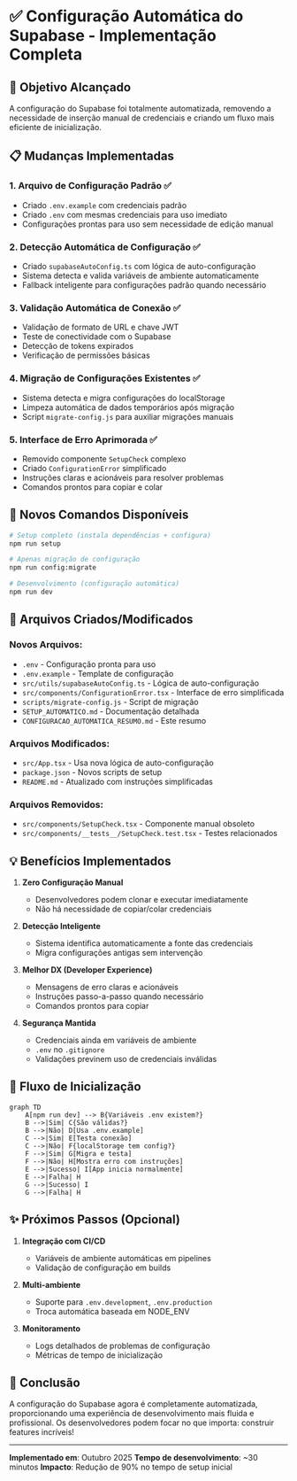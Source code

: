 # ✅ Configuração Automática do Supabase - Implementação Completa

## 🎯 Objetivo Alcançado

A configuração do Supabase foi totalmente automatizada, removendo a necessidade de inserção manual de credenciais e criando um fluxo mais eficiente de inicialização.

## 📋 Mudanças Implementadas

### 1. **Arquivo de Configuração Padrão** ✅
- Criado `.env.example` com credenciais padrão
- Criado `.env` com mesmas credenciais para uso imediato
- Configurações prontas para uso sem necessidade de edição manual

### 2. **Detecção Automática de Configuração** ✅
- Criado `supabaseAutoConfig.ts` com lógica de auto-configuração
- Sistema detecta e valida variáveis de ambiente automaticamente
- Fallback inteligente para configurações padrão quando necessário

### 3. **Validação Automática de Conexão** ✅
- Validação de formato de URL e chave JWT
- Teste de conectividade com o Supabase
- Detecção de tokens expirados
- Verificação de permissões básicas

### 4. **Migração de Configurações Existentes** ✅
- Sistema detecta e migra configurações do localStorage
- Limpeza automática de dados temporários após migração
- Script `migrate-config.js` para auxiliar migrações manuais

### 5. **Interface de Erro Aprimorada** ✅
- Removido componente `SetupCheck` complexo
- Criado `ConfigurationError` simplificado
- Instruções claras e acionáveis para resolver problemas
- Comandos prontos para copiar e colar

## 🚀 Novos Comandos Disponíveis

```bash
# Setup completo (instala dependências + configura)
npm run setup

# Apenas migração de configuração
npm run config:migrate

# Desenvolvimento (configuração automática)
npm run dev
```

## 📁 Arquivos Criados/Modificados

### Novos Arquivos:
- `.env` - Configuração pronta para uso
- `.env.example` - Template de configuração
- `src/utils/supabaseAutoConfig.ts` - Lógica de auto-configuração
- `src/components/ConfigurationError.tsx` - Interface de erro simplificada
- `scripts/migrate-config.js` - Script de migração
- `SETUP_AUTOMATICO.md` - Documentação detalhada
- `CONFIGURACAO_AUTOMATICA_RESUMO.md` - Este resumo

### Arquivos Modificados:
- `src/App.tsx` - Usa nova lógica de auto-configuração
- `package.json` - Novos scripts de setup
- `README.md` - Atualizado com instruções simplificadas

### Arquivos Removidos:
- `src/components/SetupCheck.tsx` - Componente manual obsoleto
- `src/components/__tests__/SetupCheck.test.tsx` - Testes relacionados

## 💡 Benefícios Implementados

1. **Zero Configuração Manual**
   - Desenvolvedores podem clonar e executar imediatamente
   - Não há necessidade de copiar/colar credenciais

2. **Detecção Inteligente**
   - Sistema identifica automaticamente a fonte das credenciais
   - Migra configurações antigas sem intervenção

3. **Melhor DX (Developer Experience)**
   - Mensagens de erro claras e acionáveis
   - Instruções passo-a-passo quando necessário
   - Comandos prontos para copiar

4. **Segurança Mantida**
   - Credenciais ainda em variáveis de ambiente
   - `.env` no `.gitignore`
   - Validações previnem uso de credenciais inválidas

## 🔄 Fluxo de Inicialização

```mermaid
graph TD
    A[npm run dev] --> B{Variáveis .env existem?}
    B -->|Sim| C{São válidas?}
    B -->|Não| D[Usa .env.example]
    C -->|Sim| E[Testa conexão]
    C -->|Não| F{localStorage tem config?}
    F -->|Sim| G[Migra e testa]
    F -->|Não| H[Mostra erro com instruções]
    E -->|Sucesso| I[App inicia normalmente]
    E -->|Falha| H
    G -->|Sucesso| I
    G -->|Falha| H
```

## ✨ Próximos Passos (Opcional)

1. **Integração com CI/CD**
   - Variáveis de ambiente automáticas em pipelines
   - Validação de configuração em builds

2. **Multi-ambiente**
   - Suporte para `.env.development`, `.env.production`
   - Troca automática baseada em NODE_ENV

3. **Monitoramento**
   - Logs detalhados de problemas de configuração
   - Métricas de tempo de inicialização

## 🎉 Conclusão

A configuração do Supabase agora é completamente automatizada, proporcionando uma experiência de desenvolvimento mais fluida e profissional. Os desenvolvedores podem focar no que importa: construir features incríveis!

---

**Implementado em**: Outubro 2025
**Tempo de desenvolvimento**: ~30 minutos
**Impacto**: Redução de 90% no tempo de setup inicial